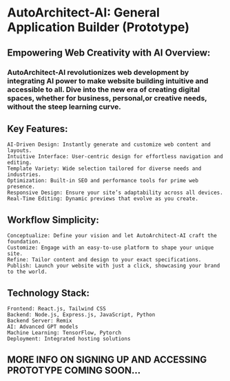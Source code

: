 # AutoArchitect-AI: General Application Builder (Prototype)

## Empowering Web Creativity with AI Overview:

### AutoArchitect-AI revolutionizes web development by integrating AI power to make website building intuitive and accessible to all. Dive into the new era of creating digital spaces, whether for business, personal,or creative needs, without the steep learning curve.
## Key Features:

    AI-Driven Design: Instantly generate and customize web content and layouts.
    Intuitive Interface: User-centric design for effortless navigation and editing.
    Template Variety: Wide selection tailored for diverse needs and industries.
    Optimization: Built-in SEO and performance tools for prime web presence.
    Responsive Design: Ensure your site’s adaptability across all devices.
    Real-Time Editing: Dynamic previews that evolve as you create.

## Workflow Simplicity:

    Conceptualize: Define your vision and let AutoArchitect-AI craft the foundation.
    Customize: Engage with an easy-to-use platform to shape your unique site.
    Refine: Tailor content and design to your exact specifications.
    Publish: Launch your website with just a click, showcasing your brand to the world.

## Technology Stack:

    Frontend: React.js, Tailwind CSS
    Backend: Node.js, Express.js, JavaScript, Python
    Backend Server: Remix
    AI: Advanced GPT models
    Machine Learning: TensorFlow, Pytorch
    Deployment: Integrated hosting solutions
## MORE INFO ON SIGNING UP AND ACCESSING PROTOTYPE COMING SOON...
